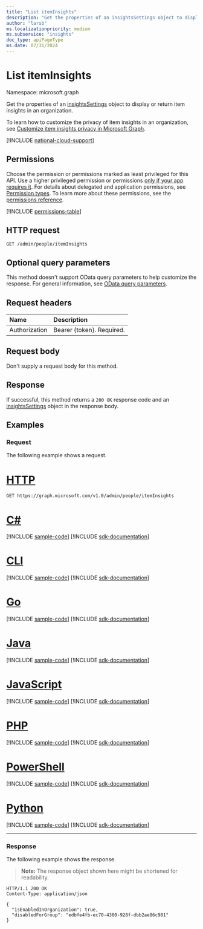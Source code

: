 ```yaml
---
title: "List itemInsights"
description: "Get the properties of an insightsSettings object to display or return item insights in an organization."
author: "larsb"
ms.localizationpriority: medium
ms.subservice: "insights"
doc_type: apiPageType
ms.date: 07/31/2024
---
```


# List itemInsights

Namespace: microsoft.graph

Get the properties of an [insightsSettings](../resources/insightssettings.md) object to display or return item insights in an organization.

To learn how to customize the privacy of item insights in an organization, see [Customize item insights privacy in Microsoft Graph](/graph/insights-customize-item-insights-privacy).

[!INCLUDE [national-cloud-support](../../includes/all-clouds.md)]

## Permissions

Choose the permission or permissions marked as least privileged for this API. Use a higher privileged permission or permissions [only if your app requires it](/graph/permissions-overview#best-practices-for-using-microsoft-graph-permissions). For details about delegated and application permissions, see [Permission types](/graph/permissions-overview#permission-types). To learn more about these permissions, see the [permissions reference](/graph/permissions-reference).

<!-- { "blockType": "permissions", "name": "peopleadminsettings_list_iteminsights" } -->
[!INCLUDE [permissions-table](../includes/permissions/peopleadminsettings-list-iteminsights-permissions.md)]

## HTTP request

<!-- {
  "blockType": "ignored"
}
-->
``` http
GET /admin/people/itemInsights
```

## Optional query parameters

This method doesn't support OData query parameters to help customize the response. For general information, see [OData query parameters](/graph/query-parameters).

## Request headers

|Name|Description|
|:---|:---|
| Authorization | Bearer {token}. Required. |

## Request body

Don't supply a request body for this method.

## Response

If successful, this method returns a `200 OK` response code and an [insightsSettings](../resources/insightssettings.md) object in the response body.

## Examples

### Request

The following example shows a request.
# [HTTP](#tab/http)
<!-- {
  "blockType": "request",
  "name": "list_iteminsights"
}
-->
``` http
GET https://graph.microsoft.com/v1.0/admin/people/itemInsights
```

# [C#](#tab/csharp)
[!INCLUDE [sample-code](../includes/snippets/csharp/list-iteminsights-csharp-snippets.md)]
[!INCLUDE [sdk-documentation](../includes/snippets/snippets-sdk-documentation-link.md)]

# [CLI](#tab/cli)
[!INCLUDE [sample-code](../includes/snippets/cli/list-iteminsights-cli-snippets.md)]
[!INCLUDE [sdk-documentation](../includes/snippets/snippets-sdk-documentation-link.md)]

# [Go](#tab/go)
[!INCLUDE [sample-code](../includes/snippets/go/list-iteminsights-go-snippets.md)]
[!INCLUDE [sdk-documentation](../includes/snippets/snippets-sdk-documentation-link.md)]

# [Java](#tab/java)
[!INCLUDE [sample-code](../includes/snippets/java/list-iteminsights-java-snippets.md)]
[!INCLUDE [sdk-documentation](../includes/snippets/snippets-sdk-documentation-link.md)]

# [JavaScript](#tab/javascript)
[!INCLUDE [sample-code](../includes/snippets/javascript/list-iteminsights-javascript-snippets.md)]
[!INCLUDE [sdk-documentation](../includes/snippets/snippets-sdk-documentation-link.md)]

# [PHP](#tab/php)
[!INCLUDE [sample-code](../includes/snippets/php/list-iteminsights-php-snippets.md)]
[!INCLUDE [sdk-documentation](../includes/snippets/snippets-sdk-documentation-link.md)]

# [PowerShell](#tab/powershell)
[!INCLUDE [sample-code](../includes/snippets/powershell/list-iteminsights-powershell-snippets.md)]
[!INCLUDE [sdk-documentation](../includes/snippets/snippets-sdk-documentation-link.md)]

# [Python](#tab/python)
[!INCLUDE [sample-code](../includes/snippets/python/list-iteminsights-python-snippets.md)]
[!INCLUDE [sdk-documentation](../includes/snippets/snippets-sdk-documentation-link.md)]

---

### Response

The following example shows the response.

>**Note:** The response object shown here might be shortened for readability.
<!-- {
  "blockType": "response",
  "truncated": true,
  "@odata.type": "microsoft.graph.insightsSettings",
  "name": "list_iteminsights"
}-->

``` http
HTTP/1.1 200 OK
Content-Type: application/json

{
  "isEnabledInOrganization": true,
  "disabledForGroup": "edbfe4fb-ec70-4300-928f-dbb2ae86c981"
}
```
